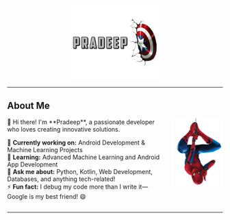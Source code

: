 <div align="center">
<img src="./assets/images/mergedBanner.png" alt="Pradeep" width="40%"/>
</div>

---

## About Me

<div style="display: grid; grid-template-columns: 1fr auto; gap: 20px; align-items: start;">
<div>
👋 Hi there! I'm **Pradeep**, a passionate developer who loves creating innovative solutions.

🔭 **Currently working on:** Android Development & Machine Learning Projects  
🌱 **Learning:** Advanced Machine Learning and Android App Development  
💬 **Ask me about:** Python, Kotlin, Web Development, Databases, and anything tech-related!  
⚡ **Fun fact:** I debug my code more than I write it—Google is my best friend! 😄
</div>
<div>
<img src="./assets/images/pngwing.com (3).png" alt="Profile" width="120px"/>
</div>
</div>

--- 